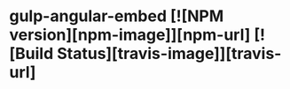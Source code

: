 ﻿# gulp-angular-embed [![NPM version][npm-image]][npm-url] [![Build Status][travis-image]][travis-url]


